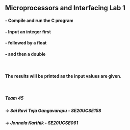 ## Microprocessors and Interfacing Lab 1

#### - Compile and run the C program
#### - Input an integer first
#### - followed by a float
#### - and then a double
<br>

#### The results will be printed as the input values are given.

<br>

##### Team 45
##### -> Sai Ravi Teja Gangavarapu - SE20UCSE158
##### -> Jonnala Karthik - SE20UCSE061